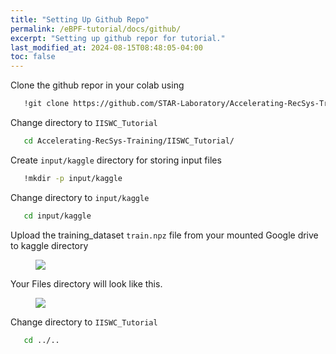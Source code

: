 ```yaml
---
title: "Setting Up Github Repo"
permalink: /eBPF-tutorial/docs/github/
excerpt: "Setting up github repor for tutorial."
last_modified_at: 2024-08-15T08:48:05-04:00
toc: false
---
```


Clone the github repor in your colab using

```bash
   !git clone https://github.com/STAR-Laboratory/Accelerating-RecSys-Training.git
```

Change directory to `IISWC_Tutorial`

```bash
   cd Accelerating-RecSys-Training/IISWC_Tutorial/
```

Create `input/kaggle` directory for storing input files

```bash
   !mkdir -p input/kaggle
```

Change directory to `input/kaggle`

```bash
   cd input/kaggle
```

Upload the training_dataset `train.npz` file from your mounted Google drive to kaggle directory

<figure>
  <img src="{{ '/assets/tutorial/upload.png' }}">
</figure>

Your Files directory will look like this.

<figure>
  <img src="{{ '/assets/tutorial/directory.png' }}">
</figure>

Change directory to `IISWC_Tutorial`

```bash
   cd ../..
```